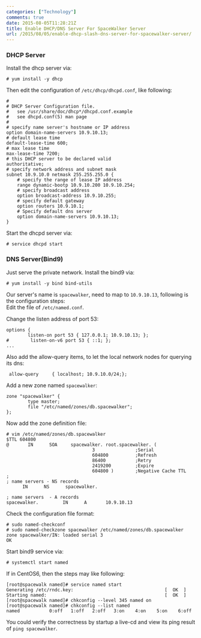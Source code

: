```yaml
---
categories: ["Technology"]
comments: true
date: 2015-08-05T11:28:21Z
title: Enable DHCP/DNS Server For SpaceWalker Server
url: /2015/08/05/enable-dhcp-slash-dns-server-for-spacewalker-server/
---
```


### DHCP Server
Install the dhcp server via:   

```
# yum install -y dhcp
```
Then edit the configuration of `/etc/dhcp/dhcpd.conf`, like following:    

```
#
# DHCP Server Configuration file.
#   see /usr/share/doc/dhcp*/dhcpd.conf.example
#   see dhcpd.conf(5) man page
#
# specify name server's hostname or IP address
option domain-name-servers 10.9.10.13;
# default lease time
default-lease-time 600;
# max lease time
max-lease-time 7200;
# this DHCP server to be declared valid
authoritative;
# specify network address and subnet mask
subnet 10.9.10.0 netmask 255.255.255.0 {
    # specify the range of lease IP address
    range dynamic-bootp 10.9.10.200 10.9.10.254;
    # specify broadcast address
    option broadcast-address 10.9.10.255;
    # specify default gateway
    option routers 10.9.10.1;
    # Specify default dns server
    option domain-name-servers 10.9.10.13;
}
```
Start the dhcpd server via:     

```
# service dhcpd start
```

### DNS Server(Bind9)    
Just serve the private network. Install the bind9 via:      

```
# yum install -y bind bind-utils
```
Our server's name is `spacewalker`, need to map to `10.9.10.13`, following is the
configuration steps:     
Edit the file of `/etc/named.conf`.    

Change the listen address of port 53:    

```
options {
        listen-on port 53 { 127.0.0.1; 10.9.10.13; };
#        listen-on-v6 port 53 { ::1; };
...
```
Also add the allow-query items, to let the local network nodes for querying its dns:    

```
 allow-query     { localhost; 10.9.10.0/24;};
```
Add a new zone named `spacewalker`:    

```
zone "spacewalker" {
        type master;
        file "/etc/named/zones/db.spacewalker";
};
```
Now add the zone definition file:    

```
# vim /etc/named/zones/db.spacewalker
$TTL 604800
@       IN      SOA     spacewalker. root.spacewalker. (
                                3               ;Serial
                                604800          ;Refresh
                                86400           ;Retry
                                2419200         ;Expire
                                604800 )        ;Negative Cache TTL
;
; name servers - NS records
      IN      NS      spacewalker.

; name servers  - A records
spacewalker.         IN      A       10.9.10.13
```
Check the configuration file format:     

```
# sudo named-checkconf
# sudo named-checkzone spacewalker /etc/named/zones/db.spacewalker 
zone spacewalker/IN: loaded serial 3
OK
```
Start bind9 service via:     

```
# systemctl start named
```

If in CentOS6, then the steps may like following:    

```
[root@spacewalk named]# service named start
Generating /etc/rndc.key:                                  [  OK  ]
Starting named:                                            [  OK  ]
[root@spacewalk named]# chkconfig --level 345 named on
[root@spacewalk named]# chkconfig --list named
named           0:off   1:off   2:off   3:on    4:on    5:on    6:off
```

You could verify the correctness by startup a live-cd and view its ping result of `ping
spacewalker`.    

